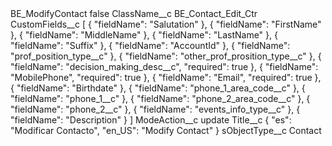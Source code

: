 <?xml version="1.0" encoding="UTF-8"?>
<CustomMetadata xmlns="http://soap.sforce.com/2006/04/metadata" xmlns:xsi="http://www.w3.org/2001/XMLSchema-instance" xmlns:xsd="http://www.w3.org/2001/XMLSchema">
    <label>BE_ModifyContact</label>
    <protected>false</protected>
    <values>
        <field>ClassName__c</field>
        <value xsi:type="xsd:string">BE_Contact_Edit_Ctr</value>
    </values>
    <values>
        <field>CustomFields__c</field>
        <value xsi:type="xsd:string">[
    {
        &quot;fieldName&quot;: &quot;Salutation&quot;
    },
    {
        &quot;fieldName&quot;: &quot;FirstName&quot;
    },
    {
        &quot;fieldName&quot;: &quot;MiddleName&quot;
    },
    {
        &quot;fieldName&quot;: &quot;LastName&quot;
    },
    {
        &quot;fieldName&quot;: &quot;Suffix&quot;
    },
    {
        &quot;fieldName&quot;: &quot;AccountId&quot;
    },
    {
        &quot;fieldName&quot;: &quot;prof_position_type__c&quot;
    },
    {
        &quot;fieldName&quot;: &quot;other_prof_prosition_type__c&quot;
    },
    {
        &quot;fieldName&quot;: &quot;decision_making_desc__c&quot;,
        &quot;required&quot;: true
    },
    {
        &quot;fieldName&quot;: &quot;MobilePhone&quot;,
        &quot;required&quot;: true
    },
    {
        &quot;fieldName&quot;: &quot;Email&quot;,
        &quot;required&quot;: true
    },
    {
        &quot;fieldName&quot;: &quot;Birthdate&quot;
    },
    {
        &quot;fieldName&quot;: &quot;phone_1_area_code__c&quot;
    },
    {
        &quot;fieldName&quot;: &quot;phone_1__c&quot;
    },
    {
        &quot;fieldName&quot;: &quot;phone_2_area_code__c&quot;
    },
    {
        &quot;fieldName&quot;: &quot;phone_2__c&quot;
    },
    {
        &quot;fieldName&quot;: &quot;events_info_type__c&quot;
    },
    {
        &quot;fieldName&quot;: &quot;Description&quot;
    }
]</value>
    </values>
    <values>
        <field>ModeAction__c</field>
        <value xsi:type="xsd:string">update</value>
    </values>
    <values>
        <field>Title__c</field>
        <value xsi:type="xsd:string">{ &quot;es&quot;: &quot;Modificar Contacto&quot;, &quot;en_US&quot;: &quot;Modify Contact&quot; }</value>
    </values>
    <values>
        <field>sObjectType__c</field>
        <value xsi:type="xsd:string">Contact</value>
    </values>
</CustomMetadata>
